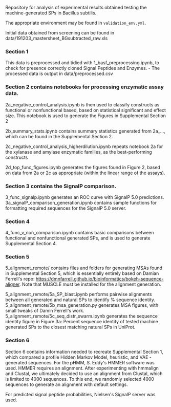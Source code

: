 Repository for analysis of experimental results obtained testing the machine-generated SPs in Bacillus subtilis.

The appropriate environment may be found in `validation_env.yml`.

Initial data obtained from screening can be found in data/191203_mastersheet_BGsubtracted_raw.xls

### Section 1
This data is preprocessed and tidied with 1_basf_preprocessing.ipynb, to check for presence correctly cloned Signal Peptides and Enzymes. 
    - The processed data is output in data/preprocessed.csv
    
### Section 2 contains notebooks for processing enzymatic assay data. 

2a_negative_control_analysis.ipynb is then used to classify constructs as functional or nonfunctional based, based on statistical significant and effect size. This notebook is used to generate the Figures in Supplemental Section 2

2b_summary_stats.ipynb contains summary statistics generated from 2a_..., which can be found in the Supplemental Section 2.

2c_negative_control_analysis_higherdilution.ipynb repeats notebook 2a for the xylanase and amylase enzymatic families, as the best-performing constructs

2d_top_func_figures.ipynb generates the figures found in Figure 2, based on data from 2a or 2c as appropriate (within the linear range of the assays).

### Section 3 contains the SignalP comparison.

3_func_signalp.ipynb generates an ROC curve with SignalP 5.0 predictions.
3a_signalP_comparison_generation.ipynb contains sample functions for formatting required sequences for the SignalP 5.0 server.

### Section 4

4_func_v_non_comparison.ipynb contains basic comparisons between functional and nonfunctional generated SPs, and is used to generate Supplemental Section 4.

### Section 5

5_alignment_remote/ contains files and folders for generating MSAs found in Supplemental Section 5, which is essentially entirely based on Damian Ferrell's repo: https://dmnfarrell.github.io/bioinformatics/bokeh-sequence-aligner. Note that MUSCLE must be installed for the alignment generation.

5_alignment_remote/5a_SP_blast.ipynb performs pairwise alignments between all generated and natural SPs to identify % sequence identity. 
5_alignment_remote/5b_msa_generation.py generates MSA figures, with small tweaks of Damin Ferrell's work.
5_alignment_remote/5c_seq_distr_swarm.ipynb generates the sequence identity figure in Figure 3a: Percent sequence identity of tested machine generated SPs to the closest matching natural SPs in UniProt.

### Section 6

Section 6 contains information needed to recreate Supplemental Section 1, which compared a profile Hidden Markov Model, heuristic, and VAE -generated sequences. 
For the pHMM, S. Eddy's HMMER software was used. HMMER requires an alignment. After experimenting with hmmalign and Clustal, we ultimately decided to use an alignment from Clustal, which is limited to 4000 sequences. To this end, we randomly selected 4000 sequences to generate an alignment with default settings.

For predicted signal peptide probabilities, Nielsen's SignalP server was used.
